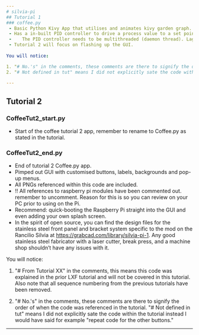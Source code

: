 ```yaml
---
# silvia-pi
## Tutorial 1 
### coffee.py
 - Basic Python Kivy App that utilises and animates kivy garden graph.
 - Has a in-built PID controller to drive a process value to a set point for a coffee machine.
 -    The PID controller needs to be multithreaded (daemon thread). Laggy without one.
 - Tutorial 2 will focus on flashing up the GUI.
 
You will notice:

1. "# No.'s" in the comments, these comments are there to signify the order of when the code was referenced in the tutorial. 
2. "# Not defined in tut" means I did not explicitly sate the code within the tutorial instead I would have said for example "repeat code for the other buttons."

---
```

## Tutorial 2
### CoffeeTut2_start.py 
 - Start of the coffee tutorial 2 app, remember to rename to Coffee.py as stated in the tutorial. 
### CoffeeTut2_end.py 
 - End of tutorial 2 Coffee.py app.
 - Pimped out GUI with customised buttons, labels, backgrounds and pop-up menus.
 - All PNGs referenced within this code are included.
 - !! All references to raspberry pi modules have been commented out. remember to uncomment. Reason for this is so you can review on your PC prior to using on the Pi.
 - Recommend: quick-booting the Raspberry Pi straight into the GUI and even adding your own splash screen.
 - In the spirit of open source, you can find the design files for the stainless steel front panel and bracket system specific to the mod on the Rancilio Silvia at https://grabcad.com/library/silvia-pi-1. Any good stainless steel fabricator with a laser cutter, break press, and a machine shop shouldn’t have any issues with it.

You will notice:

1. "# From Tutorial XX" in the comments, this means this code was explained in the prior LXF tutorial and will not be covered in this tutorial. Also note that all sequence numbering from the previous tutorials have been removed.

2. "# No.'s" in the comments, these comments are there to signify the order of when the code was referenced in the tutorial. "# Not defined in tut" means I did not explicitly sate the code within the tutorial instead I would have said for example "repeat code for the other buttons."

---

